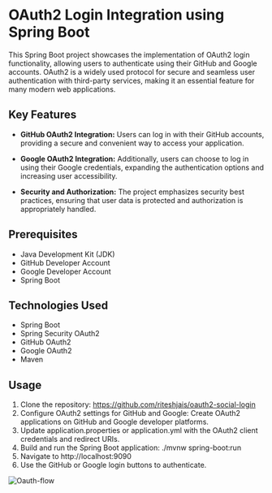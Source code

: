 # OAuth2 Login Integration using Spring Boot


This Spring Boot project showcases the implementation of OAuth2 login functionality, allowing users to authenticate using their GitHub and Google accounts. OAuth2 is a widely used protocol for secure and seamless user authentication with third-party services, making it an essential feature for many modern web applications.

## Key Features

- **GitHub OAuth2 Integration:** Users can log in with their GitHub accounts, providing a secure and convenient way to access your application.

- **Google OAuth2 Integration:** Additionally, users can choose to log in using their Google credentials, expanding the authentication options and increasing user accessibility.

- **Security and Authorization:** The project emphasizes security best practices, ensuring that user data is protected and authorization is appropriately handled.

## Prerequisites
- Java Development Kit (JDK)
- GitHub Developer Account
- Google Developer Account
- Spring Boot

## Technologies Used
- Spring Boot
- Spring Security OAuth2
- GitHub OAuth2
- Google OAuth2
- Maven 

## Usage

1. Clone the repository: https://github.com/riteshjais/oauth2-social-login
2. Configure OAuth2 settings for GitHub and Google: Create OAuth2 applications on GitHub and Google developer platforms.
3. Update application.properties or application.yml with the OAuth2 client credentials and redirect URIs.
4. Build and run the Spring Boot application: ./mvnw spring-boot:run
5. Navigate to http://localhost:9090
6. Use the GitHub or Google login buttons to authenticate.

![Oauth-flow](https://raw.githubusercontent.com/ali-bouali/oauth2-social-login/main/oauth2-flow.png)

